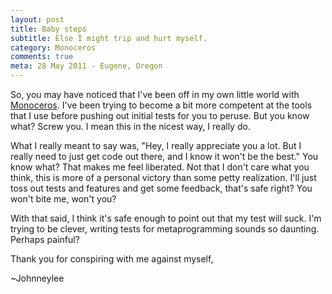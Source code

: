 ```yaml
---
layout: post
title: Baby steps
subtitle: Else I might trip and hurt myself.
category: Monoceros
comments: true
meta: 28 May 2011 - Eugene, Oregon
---
```


So, you may have noticed that I've been off in my own little world with [Monoceros][].
I've been trying to become a bit more competent at the tools that I use before pushing out initial tests for you to peruse.
But you know what? Screw you. I mean this in the nicest way, I really do.

What I really meant to say was, "Hey, I really appreciate you a lot. But I really need to just get code out there, and I know it won't be the best."
You know what? That makes me feel liberated. Not that I don't care what you think, this is more of a personal victory than some petty realization.
I'll just toss out tests and features and get some feedback, that's safe right? You won't bite me, won't you?

With that said, I think it's safe enough to point out that my test will suck.
I'm trying to be clever, writing tests for metaprogramming sounds so daunting. Perhaps painful?

Thank you for conspiring with me against myself,

~Johnneylee

[Monoceros]: https://github.com/Spaceghost/Monoceros "Monoceros@Github"


